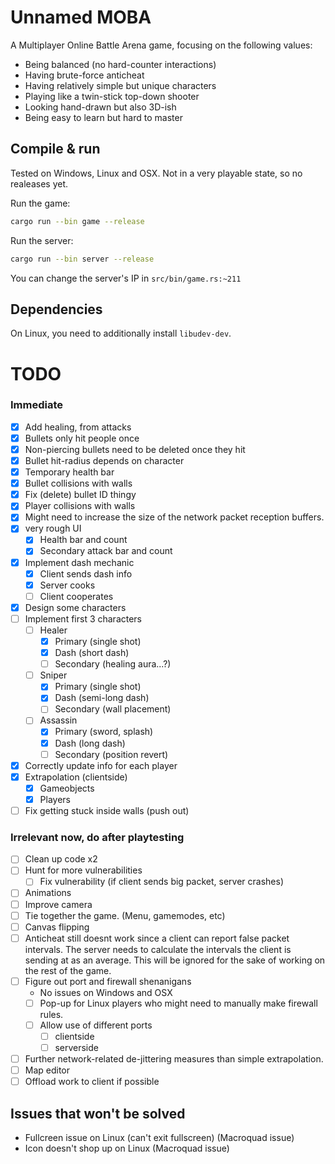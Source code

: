 # Unnamed MOBA

A Multiplayer Online Battle Arena game, focusing on the following values:
- Being balanced (no hard-counter interactions)
- Having brute-force anticheat
- Having relatively simple but unique characters
- Playing like a twin-stick top-down shooter
- Looking hand-drawn but also 3D-ish
- Being easy to learn but hard to master

## Compile & run

Tested on Windows, Linux and OSX. Not in a very playable state, so no realeases yet.

Run the game:
```sh
cargo run --bin game --release
```
Run the server:
```sh
cargo run --bin server --release
```

You can change the server's IP in `src/bin/game.rs:~211`

## Dependencies

On Linux, you need to additionally install `libudev-dev`.

# TODO

### Immediate
- [x] Add healing, from attacks
- [x] Bullets only hit people once
- [x] Non-piercing bullets need to be deleted once they hit
- [x] Bullet hit-radius depends on character
- [x] Temporary health bar
- [x] Bullet collisions with walls
- [x] Fix (delete) bullet ID thingy
- [x] Player collisions with walls
- [x] Might need to increase the size of the network packet reception buffers.
- [x] very rough UI
  - [x] Health bar and count
  - [x] Secondary attack bar and count
- [x] Implement dash mechanic
  - [x] Client sends dash info
  - [x] Server cooks
  - [ ] Client cooperates
- [x] Design some characters
- [ ] Implement first 3 characters
  - [ ] Healer
    - [x] Primary (single shot)
    - [x] Dash (short dash)
    - [ ] Secondary (healing aura...?)
  - [ ] Sniper
    - [x] Primary (single shot)
    - [x] Dash (semi-long dash)
    - [ ] Secondary (wall placement)
  - [ ] Assassin
    - [x] Primary (sword, splash)
    - [x] Dash (long dash)
    - [ ] Secondary (position revert)
- [x] Correctly update info for each player
- [x] Extrapolation (clientside)
  - [x] Gameobjects
  - [x] Players
- [ ] Fix getting stuck inside walls (push out)

### Irrelevant now, do after playtesting

- [ ] Clean up code x2
- [ ] Hunt for more vulnerabilities
  - [ ] Fix vulnerability (if client sends big packet, server crashes)
- [ ] Animations
- [ ] Improve camera
- [ ] Tie together the game. (Menu, gamemodes, etc)
- [ ] Canvas flipping
- [ ] Anticheat still doesnt work since a client can report false packet intervals. The server needs to calculate the intervals the client is sending at as an average. This will be ignored for the sake of working on the rest of the game.
- [ ] Figure out port and firewall shenanigans
  - No issues on Windows and OSX
  - [ ] Pop-up for Linux players who might need to manually make firewall rules.
  - [ ] Allow use of different ports
    - [ ] clientside
    - [ ] serverside
- [ ] Further network-related de-jittering measures than simple extrapolation.
- [ ] Map editor
- [ ] Offload work to client if possible

## Issues that won't be solved

- Fullcreen issue on Linux (can't exit fullscreen) (Macroquad issue)
- Icon doesn't shop up on Linux (Macroquad issue)